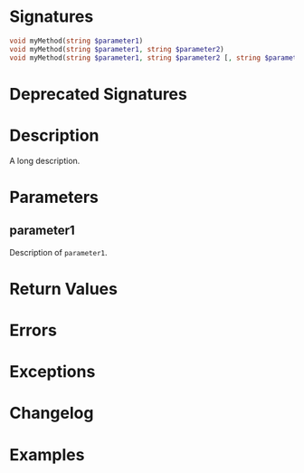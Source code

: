 <!---
{
    "category": "<Category>",
    "name": "<Name of the method>",
    "shortDescription": "<Short description for the method overview>",
    "minHomegearVersion": "0.0.0-0000",
	"maxHomegearVersion": "0.0.0-0000"
}
--->

# Signatures

<!---
Valid types for PHP parameters:

void, string, int, float, bool, object and array

Valid types for Homegear RPC parameters:

Void, String, Integer, Float, Boolean, Struct, Array<Type> and Variant

--->

```php
void myMethod(string $parameter1)
void myMethod(string $parameter1, string $parameter2)
void myMethod(string $parameter1, string $parameter2 [, string $parameter3 = "Hi"])
```

# Deprecated Signatures

# Description

A long description.


# Parameters

## parameter1

<!--- Always surround variable names and values with "`". --->

Description of `parameter1`.


# Return Values


# Errors


# Exceptions


# Changelog


# Examples
